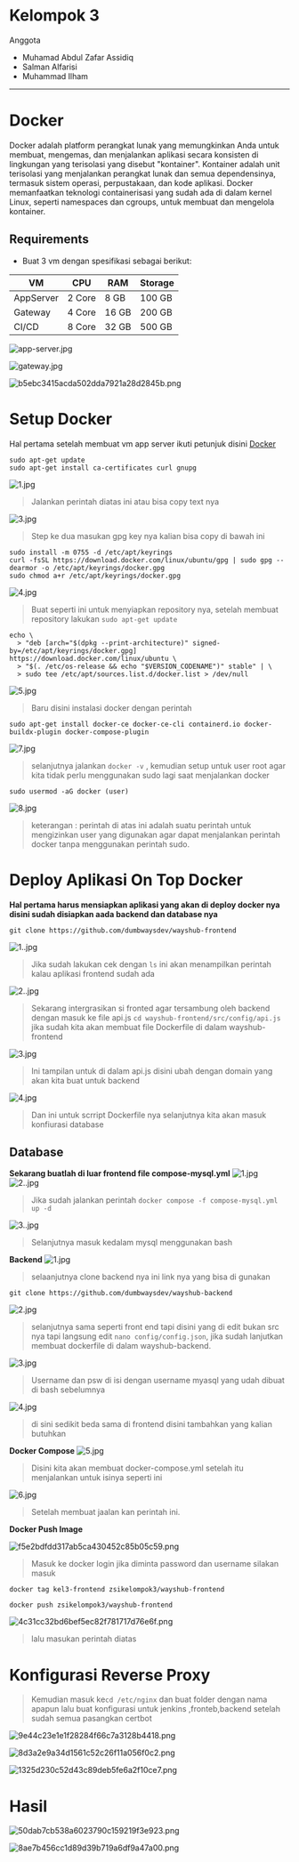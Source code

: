 # Kelompok 3
Anggota
- Muhamad Abdul Zafar Assidiq
- Salman Alfarisi
- Muhammad Ilham 
***

# Docker 
Docker adalah platform perangkat lunak yang memungkinkan Anda untuk membuat, mengemas, dan menjalankan aplikasi secara konsisten di lingkungan yang terisolasi yang disebut "kontainer". Kontainer adalah unit terisolasi yang menjalankan perangkat lunak dan semua dependensinya, termasuk sistem operasi, perpustakaan, dan kode aplikasi. Docker memanfaatkan teknologi containerisasi yang sudah ada di dalam kernel Linux, seperti namespaces dan cgroups, untuk membuat dan mengelola kontainer.

## Requirements
- Buat 3 vm dengan spesifikasi sebagai berikut: 

| VM       | CPU     | RAM     | Storage |
|----------|---------|---------|---------|
| AppServer      | 2 Core  | 8 GB    | 100 GB  |
| Gateway        | 4 Core  | 16 GB   | 200 GB  |
| CI/CD          | 8 Core  | 32 GB   | 500 GB  |




![app-server.jpg](/_resources/app-server.jpg)

![gateway.jpg](_resources/gateway.jpg)

![b5ebc3415acda502dda7921a28d2845b.png](_resources/b5ebc3415acda502dda7921a28d2845b.png)

# Setup Docker 
Hal pertama setelah membuat vm app server ikuti petunjuk disini [Docker](https://docs.docker.com/engine/install/ubuntu/)


```
sudo apt-get update
sudo apt-get install ca-certificates curl gnupg
```
![1.jpg](_resources/1-3.jpg)

> Jalankan perintah diatas ini atau bisa copy text nya 

![3.jpg](_resources/3-1.jpg)
> Step ke dua masukan gpg key nya kalian bisa copy di bawah ini

```
sudo install -m 0755 -d /etc/apt/keyrings
curl -fsSL https://download.docker.com/linux/ubuntu/gpg | sudo gpg --dearmor -o /etc/apt/keyrings/docker.gpg
sudo chmod a+r /etc/apt/keyrings/docker.gpg
```
![4.jpg](_resources/4.jpg)
> Buat seperti ini untuk menyiapkan repository nya, setelah membuat repository lakukan `sudo apt-get update`

```
echo \
  > "deb [arch="$(dpkg --print-architecture)" signed-by=/etc/apt/keyrings/docker.gpg] https://download.docker.com/linux/ubuntu \
  > "$(. /etc/os-release && echo "$VERSION_CODENAME")" stable" | \
  > sudo tee /etc/apt/sources.list.d/docker.list > /dev/null
```


![5.jpg](_resources/5.jpg)
> Baru disini instalasi docker dengan perintah 

```
sudo apt-get install docker-ce docker-ce-cli containerd.io docker-buildx-plugin docker-compose-plugin
```

![7.jpg](_resources/7.jpg)
> selanjutnya jalankan `docker -v` , kemudian setup untuk user root agar kita tidak perlu menggunakan sudo lagi saat menjalankan docker 

```
sudo usermod -aG docker (user)
```

![8.jpg](_resources/8.jpg)
> keterangan : perintah di atas ini adalah suatu perintah untuk mengizinkan user yang digunakan agar dapat menjalankan perintah docker tanpa menggunakan perintah sudo.

# Deploy Aplikasi On Top Docker

**Hal pertama harus mensiapkan aplikasi yang akan di deploy docker nya disini sudah disiapkan aada backend dan database nya**

```
git clone https://github.com/dumbwaysdev/wayshub-frontend
```
![1..jpg](_resources/1.jpg)
> Jika sudah lakukan cek dengan `ls` ini akan menampilkan perintah kalau aplikasi frontend sudah ada

![2..jpg](_resources/2.jpg)
> Sekarang intergrasikan si fronted agar tersambung oleh backend dengan masuk ke file api.js `cd wayshub-frontend/src/config/api.js` jika sudah kita akan membuat file Dockerfile di dalam wayshub-frontend

![3.jpg](_resources/3-2.jpg)
>Ini tampilan untuk di dalam api.js disini ubah dengan domain yang akan kita buat untuk backend

![4.jpg](_resources/4-1.jpg)
> Dan ini untuk scrript Dockerfile nya selanjutnya kita akan masuk konfiurasi database

## Database
**Sekarang buatlah di luar frontend file compose-mysql.yml**
![1.jpg](_resources/1-1.jpg)
![2..jpg](_resources/2-2.jpg)
> Jika sudah jalankan perintah `docker compose -f compose-mysql.yml up -d` 

![3..jpg](_resources/3-3.jpg)
> Selanjutnya masuk kedalam mysql menggunakan bash



**Backend**
![1.jpg](_resources/1-2.jpg)
> selaanjutnya clone backend nya ini link nya yang bisa di gunakan 

```
git clone https://github.com/dumbwaysdev/wayshub-backend
```



![2.jpg](_resources/2-1.jpg)
>selanjutnya sama seperti front end tapi disini yang di edit bukan src nya tapi langsung edit `nano config/config.json`, jika sudah lanjutkan membuat dockerfile di dalam wayshub-backend.

![3.jpg](_resources/3.jpg)
> Username dan psw di isi dengan username myasql yang udah dibuat di bash sebelumnya


![4.jpg](_resources/4-2.jpg)
> di sini sedikit beda sama di frontend disini tambahkan yang kalian butuhkan 

**Docker Compose** 
![5.jpg](_resources/5-1.jpg)
> Disini kita akan membuat docker-compose.yml setelah itu menjalankan untuk isinya seperti ini 

![6.jpg](_resources/6.jpg)
> Setelah membuat jaalan kan perintah ini.

**Docker Push Image**

![f5e2bdfdd317ab5ca430452c85b05c59.png](_resources/f5e2bdfdd317ab5ca430452c85b05c59.png)
>Masuk ke docker login jika diminta password dan username silakan masuk 

```
docker tag kel3-frontend zsikelompok3/wayshub-frontend
```


```
docker push zsikelompok3/wayshub-frontend
```

![4c31cc32bd6bef5ec82f781717d76e6f.png](_resources/4c31cc32bd6bef5ec82f781717d76e6f.png)
>lalu masukan perintah diatas 

# Konfigurasi Reverse Proxy
>Kemudian masuk ke`cd /etc/nginx` dan buat folder dengan nama apapun lalu buat konfigurasi untuk jenkins ,fronteb,backend setelah sudah semua pasangkan certbot 

![9e44c23e1e1f28284f66c7a3128b4418.png](_resources/9e44c23e1e1f28284f66c7a3128b4418.png)

![8d3a2e9a34d1561c52c26f11a056f0c2.png](_resources/8d3a2e9a34d1561c52c26f11a056f0c2.png)

![1325d230c52d43c89deb5fe6a2f10ce7.png](_resources/1325d230c52d43c89deb5fe6a2f10ce7.png)

# Hasil
![50dab7cb538a6023790c159219f3e923.png](_resources/50dab7cb538a6023790c159219f3e923.png)

![8ae7b456cc1d89d39b719a6df9a47a00.png](_resources/8ae7b456cc1d89d39b719a6df9a47a00.png)











